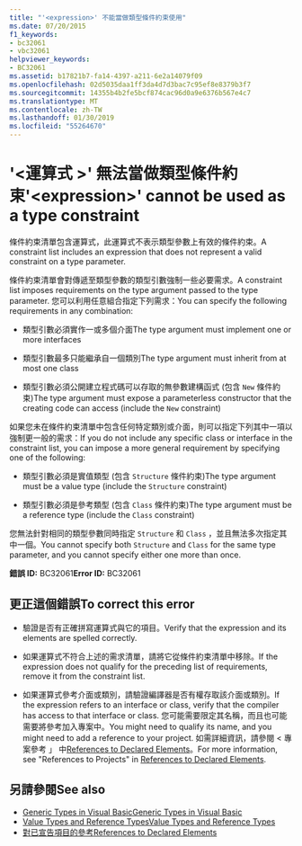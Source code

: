 ```yaml
---
title: "'<expression>' 不能當做類型條件約束使用"
ms.date: 07/20/2015
f1_keywords:
- bc32061
- vbc32061
helpviewer_keywords:
- BC32061
ms.assetid: b17821b7-fa14-4397-a211-6e2a14079f09
ms.openlocfilehash: 02d5035daa1ff3da4d7d3bac7c95ef8e8379b3f7
ms.sourcegitcommit: 14355b4b2fe5bcf874cac96d0a9e6376b567e4c7
ms.translationtype: MT
ms.contentlocale: zh-TW
ms.lasthandoff: 01/30/2019
ms.locfileid: "55264670"
---
```

# <a name="expression-cannot-be-used-as-a-type-constraint"></a><span data-ttu-id="747e5-102">'\<運算式 >' 無法當做類型條件約束</span><span class="sxs-lookup"><span data-stu-id="747e5-102">'\<expression>' cannot be used as a type constraint</span></span>
<span data-ttu-id="747e5-103">條件約束清單包含運算式，此運算式不表示類型參數上有效的條件約束。</span><span class="sxs-lookup"><span data-stu-id="747e5-103">A constraint list includes an expression that does not represent a valid constraint on a type parameter.</span></span>  
  
 <span data-ttu-id="747e5-104">條件約束清單會對傳遞至類型參數的類型引數強制一些必要需求。</span><span class="sxs-lookup"><span data-stu-id="747e5-104">A constraint list imposes requirements on the type argument passed to the type parameter.</span></span> <span data-ttu-id="747e5-105">您可以利用任意組合指定下列需求：</span><span class="sxs-lookup"><span data-stu-id="747e5-105">You can specify the following requirements in any combination:</span></span>  
  
-   <span data-ttu-id="747e5-106">類型引數必須實作一或多個介面</span><span class="sxs-lookup"><span data-stu-id="747e5-106">The type argument must implement one or more interfaces</span></span>  
  
-   <span data-ttu-id="747e5-107">類型引數最多只能繼承自一個類別</span><span class="sxs-lookup"><span data-stu-id="747e5-107">The type argument must inherit from at most one class</span></span>  
  
-   <span data-ttu-id="747e5-108">類型引數必須公開建立程式碼可以存取的無參數建構函式 (包含 `New` 條件約束)</span><span class="sxs-lookup"><span data-stu-id="747e5-108">The type argument must expose a parameterless constructor that the creating code can access (include the `New` constraint)</span></span>  
  
 <span data-ttu-id="747e5-109">如果您未在條件約束清單中包含任何特定類別或介面，則可以指定下列其中一項以強制更一般的需求：</span><span class="sxs-lookup"><span data-stu-id="747e5-109">If you do not include any specific class or interface in the constraint list, you can impose a more general requirement by specifying one of the following:</span></span>  
  
-   <span data-ttu-id="747e5-110">類型引數必須是實值類型 (包含 `Structure` 條件約束)</span><span class="sxs-lookup"><span data-stu-id="747e5-110">The type argument must be a value type (include the `Structure` constraint)</span></span>  
  
-   <span data-ttu-id="747e5-111">類型引數必須是參考類型 (包含 `Class` 條件約束)</span><span class="sxs-lookup"><span data-stu-id="747e5-111">The type argument must be a reference type (include the `Class` constraint)</span></span>  
  
 <span data-ttu-id="747e5-112">您無法針對相同的類型參數同時指定 `Structure` 和 `Class` ，並且無法多次指定其中一個。</span><span class="sxs-lookup"><span data-stu-id="747e5-112">You cannot specify both `Structure` and `Class` for the same type parameter, and you cannot specify either one more than once.</span></span>  
  
 <span data-ttu-id="747e5-113">**錯誤 ID:** BC32061</span><span class="sxs-lookup"><span data-stu-id="747e5-113">**Error ID:** BC32061</span></span>  
  
## <a name="to-correct-this-error"></a><span data-ttu-id="747e5-114">更正這個錯誤</span><span class="sxs-lookup"><span data-stu-id="747e5-114">To correct this error</span></span>  
  
-   <span data-ttu-id="747e5-115">驗證是否有正確拼寫運算式與它的項目。</span><span class="sxs-lookup"><span data-stu-id="747e5-115">Verify that the expression and its elements are spelled correctly.</span></span>  
  
-   <span data-ttu-id="747e5-116">如果運算式不符合上述的需求清單，請將它從條件約束清單中移除。</span><span class="sxs-lookup"><span data-stu-id="747e5-116">If the expression does not qualify for the preceding list of requirements, remove it from the constraint list.</span></span>  
  
-   <span data-ttu-id="747e5-117">如果運算式參考介面或類別，請驗證編譯器是否有權存取該介面或類別。</span><span class="sxs-lookup"><span data-stu-id="747e5-117">If the expression refers to an interface or class, verify that the compiler has access to that interface or class.</span></span> <span data-ttu-id="747e5-118">您可能需要限定其名稱，而且也可能需要將參考加入專案中。</span><span class="sxs-lookup"><span data-stu-id="747e5-118">You might need to qualify its name, and you might need to add a reference to your project.</span></span> <span data-ttu-id="747e5-119">如需詳細資訊，請參閱 < 專案參考 」 中[References to Declared Elements](../../../visual-basic/programming-guide/language-features/declared-elements/references-to-declared-elements.md)。</span><span class="sxs-lookup"><span data-stu-id="747e5-119">For more information, see "References to Projects" in [References to Declared Elements](../../../visual-basic/programming-guide/language-features/declared-elements/references-to-declared-elements.md).</span></span>  
  
## <a name="see-also"></a><span data-ttu-id="747e5-120">另請參閱</span><span class="sxs-lookup"><span data-stu-id="747e5-120">See also</span></span>
- [<span data-ttu-id="747e5-121">Generic Types in Visual Basic</span><span class="sxs-lookup"><span data-stu-id="747e5-121">Generic Types in Visual Basic</span></span>](../../../visual-basic/programming-guide/language-features/data-types/generic-types.md)
- [<span data-ttu-id="747e5-122">Value Types and Reference Types</span><span class="sxs-lookup"><span data-stu-id="747e5-122">Value Types and Reference Types</span></span>](../../../visual-basic/programming-guide/language-features/data-types/value-types-and-reference-types.md)
- [<span data-ttu-id="747e5-123">對已宣告項目的參考</span><span class="sxs-lookup"><span data-stu-id="747e5-123">References to Declared Elements</span></span>](../../../visual-basic/programming-guide/language-features/declared-elements/references-to-declared-elements.md)


